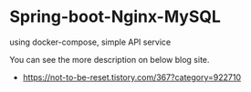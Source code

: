 # Spring-boot-Nginx-MySQL
using docker-compose, simple API service

You can see the more description on below blog site.

- https://not-to-be-reset.tistory.com/367?category=922710
